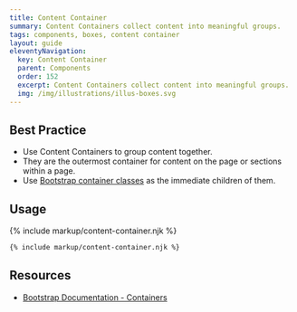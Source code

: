 ```yaml
---
title: Content Container
summary: Content Containers collect content into meaningful groups.
tags: components, boxes, content container
layout: guide
eleventyNavigation:
  key: Content Container
  parent: Components
  order: 152
  excerpt: Content Containers collect content into meaningful groups.
  img: /img/illustrations/illus-boxes.svg
---
```

    
## Best Practice

- Use Content Containers to group content together.
- They are the outermost container for content on the page or sections within a page.
- Use [Bootstrap container classes](/components/layout-grid/) as the immediate children of them.

## Usage

{% include markup/content-container.njk %}

``` html
{% include markup/content-container.njk %}
```

## Resources
* <a href="https://getbootstrap.com/docs/5.1/layout/overview/#containers" target="_blank">Bootstrap Documentation - Containers</a>

